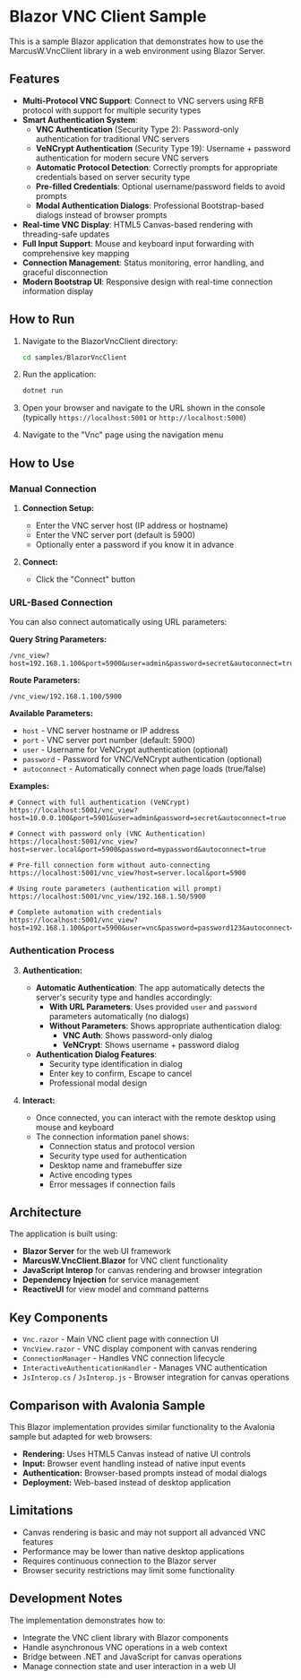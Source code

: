 # Blazor VNC Client Sample

This is a sample Blazor application that demonstrates how to use the MarcusW.VncClient library in a web environment using Blazor Server.

## Features

- **Multi-Protocol VNC Support**: Connect to VNC servers using RFB protocol with support for multiple security types
- **Smart Authentication System**: 
  - **VNC Authentication** (Security Type 2): Password-only authentication for traditional VNC servers
  - **VeNCrypt Authentication** (Security Type 19): Username + password authentication for modern secure VNC servers
  - **Automatic Protocol Detection**: Correctly prompts for appropriate credentials based on server security type
  - **Pre-filled Credentials**: Optional username/password fields to avoid prompts
  - **Modal Authentication Dialogs**: Professional Bootstrap-based dialogs instead of browser prompts
- **Real-time VNC Display**: HTML5 Canvas-based rendering with threading-safe updates
- **Full Input Support**: Mouse and keyboard input forwarding with comprehensive key mapping
- **Connection Management**: Status monitoring, error handling, and graceful disconnection
- **Modern Bootstrap UI**: Responsive design with real-time connection information display

## How to Run

1. Navigate to the BlazorVncClient directory:
   ```bash
   cd samples/BlazorVncClient
   ```

2. Run the application:
   ```bash
   dotnet run
   ```

3. Open your browser and navigate to the URL shown in the console (typically `https://localhost:5001` or `http://localhost:5000`)

4. Navigate to the "Vnc" page using the navigation menu

## How to Use

### Manual Connection

1. **Connection Setup:**
   - Enter the VNC server host (IP address or hostname)
   - Enter the VNC server port (default is 5900)
   - Optionally enter a password if you know it in advance

2. **Connect:**
   - Click the "Connect" button

### URL-Based Connection

You can also connect automatically using URL parameters:

**Query String Parameters:**
```
/vnc_view?host=192.168.1.100&port=5900&user=admin&password=secret&autoconnect=true
```

**Route Parameters:**
```
/vnc_view/192.168.1.100/5900
```

**Available Parameters:**
- `host` - VNC server hostname or IP address
- `port` - VNC server port number (default: 5900)
- `user` - Username for VeNCrypt authentication (optional)
- `password` - Password for VNC/VeNCrypt authentication (optional)
- `autoconnect` - Automatically connect when page loads (true/false)

**Examples:**
```
# Connect with full authentication (VeNCrypt)
https://localhost:5001/vnc_view?host=10.0.0.100&port=5901&user=admin&password=secret&autoconnect=true

# Connect with password only (VNC Authentication)
https://localhost:5001/vnc_view?host=server.local&port=5900&password=mypassword&autoconnect=true

# Pre-fill connection form without auto-connecting
https://localhost:5001/vnc_view?host=server.local&port=5900

# Using route parameters (authentication will prompt)
https://localhost:5001/vnc_view/192.168.1.50/5900

# Complete automation with credentials
https://localhost:5001/vnc_view?host=192.168.1.100&port=5900&user=vnc&password=password123&autoconnect=true
```

### Authentication Process

3. **Authentication:**
   - **Automatic Authentication**: The app automatically detects the server's security type and handles accordingly:
     - **With URL Parameters**: Uses provided `user` and `password` parameters automatically (no dialogs)
     - **Without Parameters**: Shows appropriate authentication dialog:
       - **VNC Auth**: Shows password-only dialog
       - **VeNCrypt**: Shows username + password dialog
   - **Authentication Dialog Features**:
     - Security type identification in dialog
     - Enter key to confirm, Escape to cancel
     - Professional modal design

4. **Interact:**
   - Once connected, you can interact with the remote desktop using mouse and keyboard
   - The connection information panel shows:
     - Connection status and protocol version
     - Security type used for authentication
     - Desktop name and framebuffer size
     - Active encoding types
     - Error messages if connection fails

## Architecture

The application is built using:

- **Blazor Server** for the web UI framework
- **MarcusW.VncClient.Blazor** for VNC client functionality 
- **JavaScript Interop** for canvas rendering and browser integration
- **Dependency Injection** for service management
- **ReactiveUI** for view model and command patterns

## Key Components

- `Vnc.razor` - Main VNC client page with connection UI
- `VncView.razor` - VNC display component with canvas rendering
- `ConnectionManager` - Handles VNC connection lifecycle
- `InteractiveAuthenticationHandler` - Manages VNC authentication
- `JsInterop.cs` / `JsInterop.js` - Browser integration for canvas operations

## Comparison with Avalonia Sample

This Blazor implementation provides similar functionality to the Avalonia sample but adapted for web browsers:

- **Rendering:** Uses HTML5 Canvas instead of native UI controls
- **Input:** Browser event handling instead of native input events  
- **Authentication:** Browser-based prompts instead of modal dialogs
- **Deployment:** Web-based instead of desktop application

## Limitations

- Canvas rendering is basic and may not support all advanced VNC features
- Performance may be lower than native desktop applications
- Requires continuous connection to the Blazor server
- Browser security restrictions may limit some functionality

## Development Notes

The implementation demonstrates how to:
- Integrate the VNC client library with Blazor components
- Handle asynchronous VNC operations in a web context
- Bridge between .NET and JavaScript for canvas operations
- Manage connection state and user interaction in a web UI
